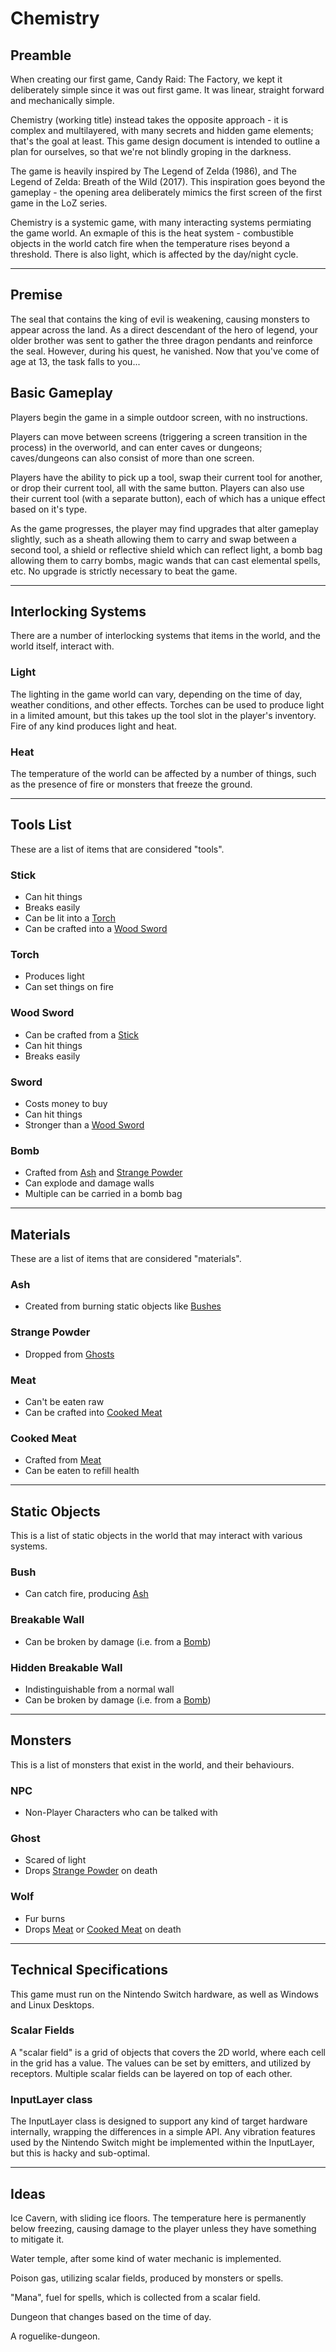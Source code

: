 # Chemistry

## Preamble

When creating our first game, Candy Raid: The Factory, we kept it deliberately simple since it was out first game. It was linear, straight forward and mechanically simple.

Chemistry (working title) instead takes the opposite approach - it is complex and multilayered, with many secrets and hidden game elements; that's the goal at least. This game design document is intended to outline a plan for ourselves, so that we're not blindly groping in the darkness.

The game is heavily inspired by The Legend of Zelda (1986), and The Legend of Zelda: Breath of the Wild (2017). This inspiration goes beyond the gameplay - the opening area deliberately mimics the first screen of the first game in the LoZ series.

Chemistry is a systemic game, with many interacting systems permiating the game world. An exmaple of this is the heat system - combustible objects in the world catch fire when the temperature rises beyond a threshold. There is also light, which is affected by the day/night cycle.

---

## Premise

The seal that contains the king of evil is weakening, causing monsters to appear across the land. As a direct descendant of the hero of legend, your older brother was sent to gather the three dragon pendants and reinforce the seal. However, during his quest, he vanished. Now that you've come of age at 13, the task falls to you...

## Basic Gameplay

Players begin the game in a simple outdoor screen, with no instructions.

Players can move between screens (triggering a screen transition in the process) in the overworld, and can enter caves or dungeons; caves/dungeons can also consist of more than one screen.

Players have the ability to pick up a tool, swap their current tool for another, or drop their current tool, all with the same button. Players can also use their current tool (with a separate button), each of which has a unique effect based on it's type.

As the game progresses, the player may find upgrades that alter gameplay slightly, such as a sheath allowing them to carry and swap between a second tool, a shield or reflective shield which can reflect light, a bomb bag allowing them to carry bombs, magic wands that can cast elemental spells, etc. No upgrade is strictly necessary to beat the game.

---

## Interlocking Systems

There are a number of interlocking systems that items in the world, and the world itself, interact with.

### Light

The lighting in the game world can vary, depending on the time of day, weather conditions, and other effects. Torches can be used to produce light in a limited amount, but this takes up the tool slot in the player's inventory. Fire of any kind produces light and heat.

### Heat

The temperature of the world can be affected by a number of things, such as the presence of fire or monsters that freeze the ground.

---

## Tools List

These are a list of items that are considered "tools".

### Stick
- Can hit things
- Breaks easily
- Can be lit into a [Torch](#torch)
- Can be crafted into a [Wood Sword](#wood-sword)

### Torch
- Produces light
- Can set things on fire

### Wood Sword
- Can be crafted from a [Stick](#stick)
- Can hit things
- Breaks easily

### Sword
- Costs money to buy
- Can hit things
- Stronger than a [Wood Sword](#wood-sword)

### Bomb
- Crafted from [Ash](#ash) and [Strange Powder](#strange-powder)
- Can explode and damage walls
- Multiple can be carried in a bomb bag

---

## Materials

These are a list of items that are considered "materials".

### Ash
- Created from burning static objects like [Bushes](#bush)

### Strange Powder
- Dropped from [Ghosts](#ghost)

### Meat
- Can't be eaten raw
- Can be crafted into [Cooked Meat](#cooked-meat)

### Cooked Meat
- Crafted from [Meat](#meat)
- Can be eaten to refill health

---

## Static Objects

This is a list of static objects in the world that may interact with various systems.

### Bush
- Can catch fire, producing [Ash](#ash)

### Breakable Wall
- Can be broken by damage (i.e. from a [Bomb](#bomb))

### Hidden Breakable Wall
- Indistinguishable from a normal wall
- Can be broken by damage (i.e. from a [Bomb](#bomb))

---

## Monsters

This is a list of monsters that exist in the world, and their behaviours.

### NPC
- Non-Player Characters who can be talked with

### Ghost
- Scared of light
- Drops [Strange Powder](#strange-powder) on death

### Wolf
- Fur burns
- Drops [Meat](#meat) or [Cooked Meat](#cooked-meat) on death

---

## Technical Specifications

This game must run on the Nintendo Switch hardware, as well as Windows and Linux Desktops.

### Scalar Fields

A "scalar field" is a grid of objects that covers the 2D world, where each cell in the grid has a value. The values can be set by emitters, and utilized by receptors. Multiple scalar fields can be layered on top of each other.

### InputLayer class

The InputLayer class is designed to support any kind of target hardware internally, wrapping the differences in a simple API. Any vibration features used by the Nintendo Switch might be implemented within the InputLayer, but this is hacky and sub-optimal.

---

## Ideas

Ice Cavern, with sliding ice floors. The temperature here is permanently below freezing, causing damage to the player unless they have something to mitigate it.

Water temple, after some kind of water mechanic is implemented.

Poison gas, utilizing scalar fields, produced by monsters or spells.

"Mana", fuel for spells, which is collected from a scalar field.

Dungeon that changes based on the time of day.

A roguelike-dungeon.

